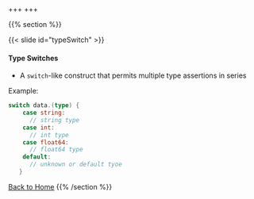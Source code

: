 +++
+++

{{% section %}}

{{< slide id="typeSwitch" >}}

#### Type Switches
- A `switch`-like construct that permits multiple type assertions in series

Example:
```go
switch data.(type) {
    case string:
      // string type
    case int:
      // int type
    case float64:
      // float64 type
    default:
      // unknown or default tyoe
   }
```

[Back to Home](..)
{{% /section %}}

